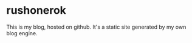 # rushonerok

This is my blog, hosted on github. It's a static site generated by my own blog engine.
